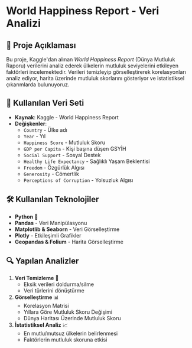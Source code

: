 # World Happiness Report - Veri Analizi

## 📌 Proje Açıklaması
Bu proje, Kaggle'dan alınan *World Happiness Report* (Dünya Mutluluk Raporu) verilerini analiz ederek ülkelerin mutluluk seviyelerini etkileyen faktörleri incelemektedir. Verileri temizleyip görselleştirerek korelasyonları analiz ediyor, harita üzerinde mutluluk skorlarını gösteriyor ve istatistiksel çıkarımlarda bulunuyoruz.

## 📂 Kullanılan Veri Seti
- **Kaynak**: Kaggle - World Happiness Report
- **Değişkenler**:
  - `Country` - Ülke adı
  - `Year` - Yıl
  - `Happiness Score` - Mutluluk Skoru
  - `GDP per Capita` - Kişi başına düşen GSYİH
  - `Social Support` - Sosyal Destek
  - `Healthy Life Expectancy` - Sağlıklı Yaşam Beklentisi
  - `Freedom` - Özgürlük Algısı
  - `Generosity` - Cömertlik
  - `Perceptions of Corruption` - Yolsuzluk Algısı

## 🛠 Kullanılan Teknolojiler
- **Python** 🐍
- **Pandas** - Veri Manipülasyonu
- **Matplotlib & Seaborn** - Veri Görselleştirme
- **Plotly** - Etkileşimli Grafikler
- **Geopandas & Folium** - Harita Görselleştirme

## 🔍 Yapılan Analizler
1. **Veri Temizleme** 🧹
   - Eksik verileri doldurma/silme
   - Veri türlerini dönüştürme
2. **Görselleştirme** 📊
   - Korelasyon Matrisi
   - Yıllara Göre Mutluluk Skoru Değişimi
   - Dünya Haritası Üzerinde Mutluluk Skoru
3. **İstatistiksel Analiz** 📈
   - En mutlu/mutsuz ülkelerin belirlenmesi
   - Faktörlerin mutluluk skoruna etkisi

